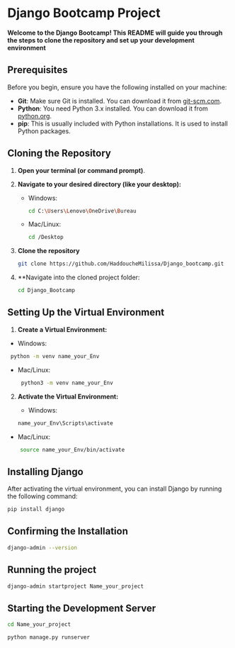 # Django Bootcamp Project

**Welcome to the Django Bootcamp! This README will guide you through the steps to clone the repository and set up your development environment**

## Prerequisites

Before you begin, ensure you have the following installed on your machine:

- **Git**: Make sure Git is installed. You can download it from [git-scm.com](https://git-scm.com/).
- **Python**: You need Python 3.x installed. You can download it from [python.org](https://www.python.org/downloads/).
- **pip**: This is usually included with Python installations. It is used to install Python packages.

## Cloning the Repository

1. **Open your terminal (or command prompt)**.
   
2. **Navigate to your desired directory (like your desktop):**
   - Windows:
     ```bash
     cd C:\Users\Lenovo\OneDrive\Bureau
     ```
   - Mac/Linux:
     ```bash
     cd /Desktop
     ```

4. **Clone the repository** 
   ```bash
   git clone https://github.com/HaddoucheMilissa/Django_bootcamp.git


3. **Navigate into the cloned project folder:
     ```bash
   cd Django_Bootcamp

## Setting Up the Virtual Environment

1. **Create a Virtual Environment:**

  - Windows:
 
   ```bash
    python -m venv name_your_Env
```

 - Mac/Linux:
 
   ```bash
    python3 -m venv name_your_Env


2. **Activate the Virtual Environment:**

     - Windows:
 
   ```bash
   name_your_Env\Scripts\activate

  - Mac/Linux:
 
```bash
    source name_your_Env/bin/activate
```

## Installing Django

After activating the virtual environment, you can install Django by running the following command:

```bash
pip install django
```

## Confirming the Installation

```bash
django-admin --version
```

## Running the project


```bash
django-admin startproject Name_your_project 
```


## Starting the Development Server


```bash
cd Name_your_project 
```

```bash
python manage.py runserver
```
